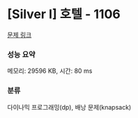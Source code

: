 # [Silver I] 호텔 - 1106 

[문제 링크](https://www.acmicpc.net/problem/1106) 

### 성능 요약

메모리: 29596 KB, 시간: 80 ms

### 분류

다이나믹 프로그래밍(dp), 배낭 문제(knapsack)

